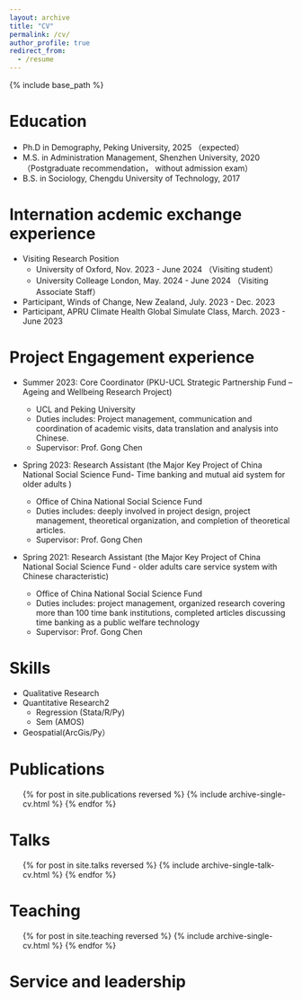 ```yaml
---
layout: archive
title: "CV"
permalink: /cv/
author_profile: true
redirect_from:
  - /resume
---
```


{% include base_path %}

Education
======
* Ph.D in Demography, Peking University, 2025 （expected）
* M.S. in Administration Management, Shenzhen University, 2020 （Postgraduate recommendation， without admission exam）
* B.S. in Sociology, Chengdu University of Technology, 2017

Internation acdemic exchange experience
======
* Visiting Research Position
  * University of Oxford, Nov. 2023 - June 2024 （Visiting student）
  * University Colleage London, May. 2024 - June 2024 （Visiting Associate Staff）
* Participant, Winds of Change, New Zealand, July. 2023 - Dec. 2023
* Participant, APRU Climate Health Global Simulate Class, March. 2023 - June 2023

Project Engagement experience
======

* Summer 2023: Core Coordinator (PKU-UCL Strategic Partnership Fund – Ageing and Wellbeing Research Project)
  * UCL and Peking University 
  * Duties includes: Project management, communication and coordination of academic visits, data translation and analysis into Chinese.
  * Supervisor: Prof. Gong Chen

* Spring 2023: Research Assistant (the Major Key Project of China National Social Science Fund- Time banking and mutual aid system for older adults ) 
  * Office of China National Social Science Fund 
  * Duties includes: deeply involved in project design, project management, theoretical organization, and completion of theoretical articles.
  * Supervisor: Prof. Gong Chen

* Spring 2021: Research Assistant (the Major Key Project of China National Social Science Fund - older adults care service system with Chinese characteristic) 
  * Office of China National Social Science Fund 
  * Duties includes: project management, organized research covering more than 100 time bank institutions, completed articles discussing time banking as a public welfare technology
  * Supervisor: Prof. Gong Chen
  
Skills
======
* Qualitative Research
* Quantitative Research2
  * Regression (Stata/R/Py)
  * Sem (AMOS)
* Geospatial(ArcGis/Py）

Publications
======
  <ul>{% for post in site.publications reversed %}
    {% include archive-single-cv.html %}
  {% endfor %}</ul>
  
Talks
======
  <ul>{% for post in site.talks reversed %}
    {% include archive-single-talk-cv.html  %}
  {% endfor %}</ul>
  
Teaching
======
  <ul>{% for post in site.teaching reversed %}
    {% include archive-single-cv.html %}
  {% endfor %}</ul>
  
Service and leadership
======

